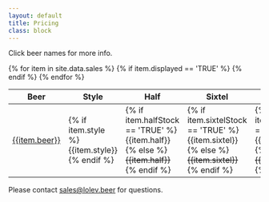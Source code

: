 ```yaml
---
layout: default
title: Pricing
class: block
---
```


Click beer names for more info.

<table>
  <thead>
    <tr>
      <th>Beer</th>
      <th>Style</th>
      <th>Half</th>
      <th>Sixtel</th>
      <th>Case</th>
    </tr>
  </thead>
  <tbody>
  {% for item in site.data.sales %}
    {% if item.displayed == 'TRUE' %}
      <tr>
        <td class="name">
          <a class="btn" href="/beer/{{item.variant}}">{{item.beer}}</a>
        </td>
        <td>
          {% if item.style %}
            {{item.style}}
          {% endif %}
        </td>
        <td data-column="Half">
          {% if item.halfStock == 'TRUE' %}
            {{item.half}}
          {% else %}<s>{{item.half}}</s>{% endif %}
        </td>
        <td data-column="Sixtel">
          {% if item.sixtelStock == 'TRUE' %}
            {{item.sixtel}}
          {% else %}<s>{{item.sixtel}}</s>{% endif %}
        </td>
        <td data-column="Case">
          {% if item.caseStock == 'TRUE' %}
            {{item.case}}
          {% else %}<s>{{item.case}}</s>{% endif %}
        </td>
      </tr>
    {% endif %}
  {% endfor %}
  </tbody>
</table>

Please contact [sales@lolev.beer](mailto:sales@lolev.beer) for questions.
